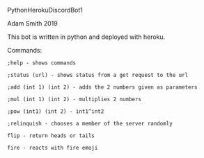 PythonHerokuDiscordBot1

Adam Smith 2019

This bot is written in python and deployed with heroku.

Commands:

	;help - shows commands
  
	;status (url) - shows status from a get request to the url
  
	;add (int 1) (int 2) - adds the 2 numbers given as parameters
	
	;mul (int 1) (int 2) - multiplies 2 numbers
	
	;pow (int1) (int 2) - int1^int2
	
	;relinquish - chooses a member of the server randomly
  
	flip - return heads or tails 
  
	fire - reacts with fire emoji 
	
